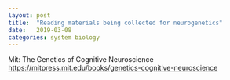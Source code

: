 ```yaml
---
layout: post
title:  "Reading materials being collected for neurogenetics"
date:   2019-03-08
categories: system biology  
---
```


Mit: The Genetics of Cognitive Neuroscience 
https://mitpress.mit.edu/books/genetics-cognitive-neuroscience


